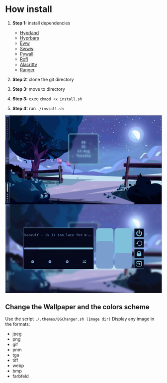 # How install

1. **Step 1:** install dependencies
    - [Hyprland](https://hyprland.org/)
    - [Hyprbars](https://github.com/hyprwm/hyprland-plugins/tree/main/hyprbars)
    - [Eww](https://github.com/elkowar/eww)
    - [Swww](https://github.com/Horus645/swww)
    - [Pywall](https://github.com/dylanaraps/pywal)
    - [Rofi](https://github.com/davatorium/rofi)
    - [Alacritty](https://github.com/alacritty/alacritty)
    - [Ranger](https://github.com/ranger/ranger)

2. **Step 2:** clone the git directory

3. **Step 3:** move to directory

4. **Step 3:** exec `chmod +x install.sh`

5. **Step 4:** run `./install.sh`

![Screenshot of desktop](./screenshots/2023-08-01-170223_hyprshot.png)

## Change the Wallpaper and the colors scheme

Use the script `./.themes/BGChanger.sh (Image dir)`
Display any image in the formats:

- jpeg
- png
- gif
- pnm
- tga
- tiff
- webp
- bmp
- farbfeld
